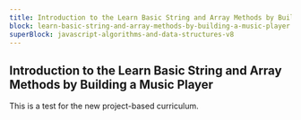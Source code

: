 ```yaml
---
title: Introduction to the Learn Basic String and Array Methods by Building a Music Player
block: learn-basic-string-and-array-methods-by-building-a-music-player
superBlock: javascript-algorithms-and-data-structures-v8
---
```


## Introduction to the Learn Basic String and Array Methods by Building a Music Player

This is a test for the new project-based curriculum.
